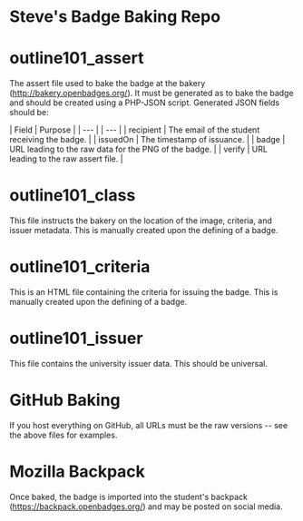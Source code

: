 # Steve's Badge Baking Repo

# outline101_assert
The assert file used to bake the badge at the bakery (http://bakery.openbadges.org/).  It must be generated as to bake the badge and should be created using a PHP-JSON script.  Generated JSON fields should be:

| Field | Purpose |
| --- | | --- |
| recipient | The email of the student receiving the badge. |
| issuedOn | The timestamp of issuance. |
| badge | URL leading to the raw data for the PNG of the badge. |
| verify | URL leading to the raw assert file. |

# outline101_class
This file instructs the bakery on the location of the image, criteria, and issuer metadata.  This is manually created upon the defining of a badge.

# outline101_criteria
This is an HTML file containing the criteria for issuing the badge. This is manually created upon the defining of a badge.

# outline101_issuer
This file contains the university issuer data.  This should be universal.

# GitHub Baking
If you host everything on GitHub, all URLs must be the raw versions -- see the above files for examples.

# Mozilla Backpack
Once baked, the badge is imported into the student's backpack (https://backpack.openbadges.org/) and may be posted on social media.
